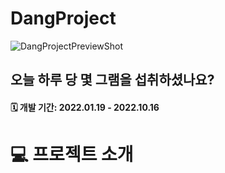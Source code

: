 # DangProject
![DangProjectPreviewShot](https://user-images.githubusercontent.com/73861795/210135012-0482cf53-ea64-42e5-bf2d-d1b2895cfae3.png)

## 오늘 하루 당 몇 그램을 섭취하셨나요?
#### 🗓 개발 기간: 2022.01.19 - 2022.10.16


# 💻 프로젝트 소개
